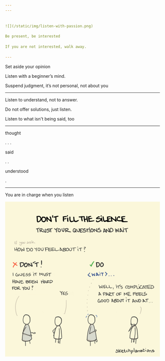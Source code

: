 ```yaml
---
---


![](/static/img/listen-with-passion.png)

Be present, be interested

If you are not interested, walk away.

---
```


Set aside your opinion

Listen with a beginner’s mind.

Suspend judgment, it’s not personal, not about you 

---

Listen to understand, not to answer.

Do not offer solutions, just listen.

Listen to what isn't being said, too 

---

thought     

. . . 

said       

. .

understood  

.



---

You are in charge when you listen

![](/static/img/dont-fill-the-silence.png)
